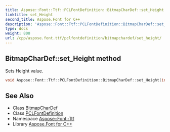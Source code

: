```yaml
---
title: Aspose::Font::Ttf::PCLFontDefinition::BitmapCharDef::set_Height method
linktitle: set_Height
second_title: Aspose.Font for C++
description: 'Aspose::Font::Ttf::PCLFontDefinition::BitmapCharDef::set_Height method. Sets Height value in C++.'
type: docs
weight: 800
url: /cpp/aspose.font.ttf/pclfontdefinition/bitmapchardef/set_height/
---
```

## BitmapCharDef::set_Height method


Sets Height value.

```cpp
void Aspose::Font::Ttf::PCLFontDefinition::BitmapCharDef::set_Height(int16_t value)
```

## See Also

* Class [BitmapCharDef](../)
* Class [PCLFontDefinition](../../)
* Namespace [Aspose::Font::Ttf](../../../)
* Library [Aspose.Font for C++](../../../../)
